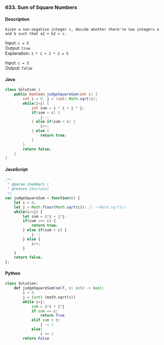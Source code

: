### 633. Sum of Square Numbers

#### Description
`Given a non-negative integer c, decide whether there're two integers a and b such that a2 + b2 = c.`  

Input: `c = 5`  
Output: `true`  
Explanation: `1 * 1 + 2 * 2 = 5`  

Input: `c = 3`  
Output: `false`  

#### Java

```java
class Solution {
    public boolean judgeSquareSum(int c) {
        int i = 0, j = (int) Math.sqrt(c);
        while(i<j) {
            int sum = i * i + j * j;
            if(sum > c) {
                j--;
            } else if(sum < c) {
                i++;
            } else {
                return true;
            }
        }
        return false;
    }
}
```

#### JavaScript

```javascript
/**
 * @param {number} c
 * @return {boolean}
 */
var judgeSquareSum = function(c) {
    let i = 0;
    let j = Math.floor(Math.sqrt(c)); // ~~Math.sqrt(c)
    while(i<=j) {
        let sum = i*i + j*j;
        if(sum === c) {
            return true;
        } else if(sum > c) {
            j--;
        } else {
            i++;
        }
    }
    return false;
};

```

#### Python

```python
class Solution:
    def judgeSquareSum(self, c: int) -> bool:
        i = 0
        j = (int) (math.sqrt(c))
        while i<j:
            sum = i*i + j*j
            if sum == c:
                return True
            elif sum > c:
                j -= 1
            else:
                i += 1
        return False
```
